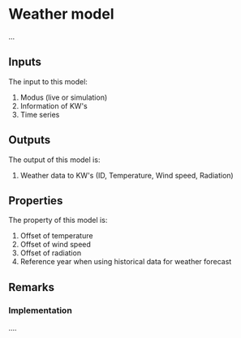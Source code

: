 # Weather model

...


## Inputs
The input to this model:

1. Modus (live or simulation)
1. Information of KW's
1. Time series


## Outputs
The output of this model is:

1. Weather data to KW's (ID, Temperature, Wind speed, Radiation)

## Properties
The property of this model is:

1. Offset of temperature
1. Offset of wind speed
1. Offset of radiation
1. Reference year when using historical data for weather forecast


## Remarks

### Implementation

....